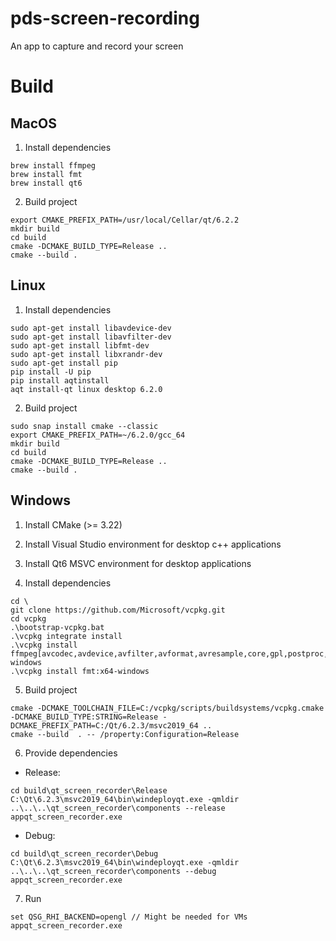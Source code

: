 # pds-screen-recording

An app to capture and record your screen

# Build

## MacOS

1. Install dependencies

```
brew install ffmpeg
brew install fmt
brew install qt6
```
2. Build project
```
export CMAKE_PREFIX_PATH=/usr/local/Cellar/qt/6.2.2
mkdir build
cd build
cmake -DCMAKE_BUILD_TYPE=Release ..
cmake --build .  
```

## Linux

1. Install dependencies

```
sudo apt-get install libavdevice-dev
sudo apt-get install libavfilter-dev
sudo apt-get install libfmt-dev
sudo apt-get install libxrandr-dev
sudo apt-get install pip
pip install -U pip
pip install aqtinstall
aqt install-qt linux desktop 6.2.0
```

2. Build project

```
sudo snap install cmake --classic
export CMAKE_PREFIX_PATH=~/6.2.0/gcc_64
mkdir build
cd build
cmake -DCMAKE_BUILD_TYPE=Release ..
cmake --build .  
```

## Windows

1. Install CMake (>= 3.22)

2. Install Visual Studio environment for desktop c++ applications

3. Install Qt6 MSVC environment for desktop applications

4. Install dependencies

```
cd \
git clone https://github.com/Microsoft/vcpkg.git
cd vcpkg
.\bootstrap-vcpkg.bat
.\vcpkg integrate install
.\vcpkg install ffmpeg[avcodec,avdevice,avfilter,avformat,avresample,core,gpl,postproc,swresample,swscale,x264]:x64-windows
.\vcpkg install fmt:x64-windows
```

5. Build project

```
cmake -DCMAKE_TOOLCHAIN_FILE=C:/vcpkg/scripts/buildsystems/vcpkg.cmake -DCMAKE_BUILD_TYPE:STRING=Release -DCMAKE_PREFIX_PATH=C:/Qt/6.2.3/msvc2019_64 ..
cmake --build  . -- /property:Configuration=Release
```

6. Provide dependencies
- Release: 
```
cd build\qt_screen_recorder\Release
C:\Qt\6.2.3\msvc2019_64\bin\windeployqt.exe -qmldir ..\..\..\qt_screen_recorder\components --release appqt_screen_recorder.exe
```
- Debug: 
```
cd build\qt_screen_recorder\Debug
C:\Qt\6.2.3\msvc2019_64\bin\windeployqt.exe -qmldir ..\..\..\qt_screen_recorder\components --debug appqt_screen_recorder.exe
```

7. Run
```
set QSG_RHI_BACKEND=opengl // Might be needed for VMs
appqt_screen_recorder.exe
```

